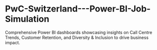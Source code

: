 # PwC-Switzerland---Power-BI-Job-Simulation
Comprehensive Power BI dashboards showcasing insights on Call Centre Trends, Customer Retention, and Diversity &amp; Inclusion to drive business impact.
